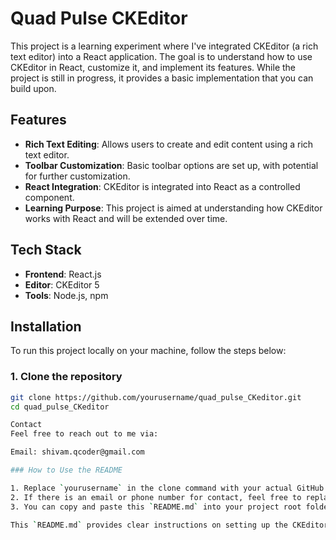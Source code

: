 # Quad Pulse CKEditor

This project is a learning experiment where I've integrated CKEditor (a rich text editor) into a React application. The goal is to understand how to use CKEditor in React, customize it, and implement its features. While the project is still in progress, it provides a basic implementation that you can build upon.

## Features

- **Rich Text Editing**: Allows users to create and edit content using a rich text editor.
- **Toolbar Customization**: Basic toolbar options are set up, with potential for further customization.
- **React Integration**: CKEditor is integrated into React as a controlled component.
- **Learning Purpose**: This project is aimed at understanding how CKEditor works with React and will be extended over time.

## Tech Stack

- **Frontend**: React.js
- **Editor**: CKEditor 5
- **Tools**: Node.js, npm

## Installation

To run this project locally on your machine, follow the steps below:

### 1. Clone the repository

```bash
git clone https://github.com/yourusername/quad_pulse_CKeditor.git
cd quad_pulse_CKeditor

Contact
Feel free to reach out to me via:

Email: shivam.qcoder@gmail.com

### How to Use the README

1. Replace `yourusername` in the clone command with your actual GitHub username or repository URL.
2. If there is an email or phone number for contact, feel free to replace the placeholders (`your.email@example.com` and `+1234567890`) with actual information.
3. You can copy and paste this `README.md` into your project root folder, and it will be displayed on GitHub automatically.

This `README.md` provides clear instructions on setting up the CKEditor in a React project, what features are available, what is yet to be done, and how others can contribute to the project.
